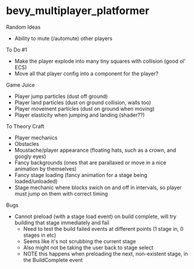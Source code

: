# bevy_multiplayer_platformer

Random Ideas

- Ability to mute (/automute) other players

To Do #1

- Make the player explode into many tiny squares with collision (good ol' ECS)
- Move all that player config into a component for the player?

Game Juice

- Player jump particles (dust off ground)
- Player land particles (dust on ground collision, walls too)
- Player movement particles (dust on ground when moving)
- Player elasticity when jumping and landing (shader??)

To Theory Craft

- Player mechanics
- Obstacles
- Moustache/player appearance (floating hats, such as a crown, and googly eyes)
- Fancy backgrounds (ones that are parallaxed or move in a nice animation by themselves)
- Fancy stage loading (fancy animation for a stage being loaded/unloaded)
- Stage mechanic where blocks swich on and off in intervals, so player must jump on them with correct timing

Bugs

- Cannot preload (with a stage load event) on build complete, will try building that stage immediately and fail
  - Need to test the build failed events at different points (1 stage in, 0 stages in etc)
  - Seems like it's not scrubbing the current stage
  - Also might not be taking the user back to stage select
  - NOTE this happens when preloading the next, non-existent stage, in the BuildComplete event
